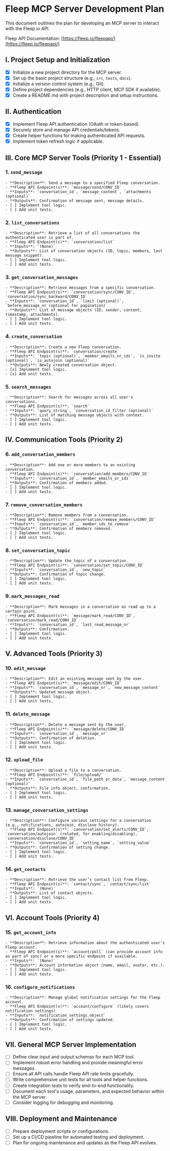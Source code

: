 # Fleep MCP Server Development Plan

This document outlines the plan for developing an MCP server to interact with the Fleep.io API.

Fleep API Documentation: [https://fleep.io/fleepapi/](https://fleep.io/fleepapi/)

## I. Project Setup and Initialization
- [x] Initialize a new project directory for the MCP server.
- [x] Set up the basic project structure (e.g., `src`, `tests`, `docs`).
- [x] Initialize a version control system (e.g., Git).
- [x] Define project dependencies (e.g., HTTP client, MCP SDK if available).
- [x] Create a README.md with project description and setup instructions.

## II. Authentication
- [x] Implement Fleep API authentication (OAuth or token-based).
- [x] Securely store and manage API credentials/tokens.
- [x] Create helper functions for making authenticated API requests.
- [x] Implement token refresh logic if applicable.

## III. Core MCP Server Tools (Priority 1 - Essential)

### 1. `send_message`
    - **Description**: Send a message to a specified Fleep conversation.
    - **Fleep API Endpoint(s)**: `message/send/CONV_ID`
    - **Inputs**: `conversation_id`, `message_content`, `attachments (optional)`
    - **Outputs**: Confirmation of message sent, message details.
    - [ ] Implement tool logic.
    - [ ] Add unit tests.

### 2. `list_conversations`
    - **Description**: Retrieve a list of all conversations the authenticated user is part of.
    - **Fleep API Endpoint(s)**: `conversation/list`
    - **Inputs**: `(None)`
    - **Outputs**: List of conversation objects (ID, topic, members, last message snippet).
    - [ ] Implement tool logic.
    - [ ] Add unit tests.

### 3. `get_conversation_messages`
    - **Description**: Retrieve messages from a specific conversation.
    - **Fleep API Endpoint(s)**: `conversation/sync/CONV_ID`, `conversation/sync_backward/CONV_ID`
    - **Inputs**: `conversation_id`, `limit (optional)`, `before_message_nr (optional for pagination)`
    - **Outputs**: List of message objects (ID, sender, content, timestamp, attachments).
    - [ ] Implement tool logic.
    - [ ] Add unit tests.

### 4. `create_conversation`
    - **Description**: Create a new Fleep conversation.
    - **Fleep API Endpoint(s)**: `conversation/create`
    - **Inputs**: `topic (optional)`, `member_emails_or_ids`, `is_invite (optional)`, `is_autojoin (optional)`
    - **Outputs**: Newly created conversation object.
    - [x] Implement tool logic.
    - [x] Add unit tests.

### 5. `search_messages`
    - **Description**: Search for messages across all user's conversations.
    - **Fleep API Endpoint(s)**: `search`
    - **Inputs**: `query_string`, `conversation_id_filter (optional)`
    - **Outputs**: List of matching message objects with context.
    - [ ] Implement tool logic.
    - [ ] Add unit tests.

## IV. Communication Tools (Priority 2)

### 6. `add_conversation_members`
    - **Description**: Add one or more members to an existing conversation.
    - **Fleep API Endpoint(s)**: `conversation/add_members/CONV_ID`
    - **Inputs**: `conversation_id`, `member_emails_or_ids`
    - **Outputs**: Confirmation of members added.
    - [ ] Implement tool logic.
    - [ ] Add unit tests.

### 7. `remove_conversation_members`
    - **Description**: Remove members from a conversation.
    - **Fleep API Endpoint(s)**: `conversation/remove_members/CONV_ID`
    - **Inputs**: `conversation_id`, `member_ids_to_remove`
    - **Outputs**: Confirmation of members removed.
    - [ ] Implement tool logic.
    - [ ] Add unit tests.

### 8. `set_conversation_topic`
    - **Description**: Update the topic of a conversation.
    - **Fleep API Endpoint(s)**: `conversation/set_topic/CONV_ID`
    - **Inputs**: `conversation_id`, `new_topic`
    - **Outputs**: Confirmation of topic change.
    - [ ] Implement tool logic.
    - [ ] Add unit tests.

### 9. `mark_messages_read`
    - **Description**: Mark messages in a conversation as read up to a certain point.
    - **Fleep API Endpoint(s)**: `message/mark_read/CONV_ID`, `conversation/mark_read/CONV_ID`
    - **Inputs**: `conversation_id`, `last_read_message_nr`
    - **Outputs**: Confirmation.
    - [ ] Implement tool logic.
    - [ ] Add unit tests.

## V. Advanced Tools (Priority 3)

### 10. `edit_message`
    - **Description**: Edit an existing message sent by the user.
    - **Fleep API Endpoint(s)**: `message/edit/CONV_ID`
    - **Inputs**: `conversation_id`, `message_nr`, `new_message_content`
    - **Outputs**: Updated message object.
    - [ ] Implement tool logic.
    - [ ] Add unit tests.

### 11. `delete_message`
    - **Description**: Delete a message sent by the user.
    - **Fleep API Endpoint(s)**: `message/delete/CONV_ID`
    - **Inputs**: `conversation_id`, `message_nr`
    - **Outputs**: Confirmation of deletion.
    - [ ] Implement tool logic.
    - [ ] Add unit tests.

### 12. `upload_file`
    - **Description**: Upload a file to a conversation.
    - **Fleep API Endpoint(s)**: `file/upload/`
    - **Inputs**: `conversation_id`, `file_path_or_data`, `message_content (optional)`
    - **Outputs**: File info object, confirmation.
    - [ ] Implement tool logic.
    - [ ] Add unit tests.

### 13. `manage_conversation_settings`
    - **Description**: Configure various settings for a conversation (e.g., notifications, autojoin, disclose history).
    - **Fleep API Endpoint(s)**: `conversation/set_alerts/CONV_ID`, `conversation/autojoin` (related, for enabling/disabling), `conversation/disclose/CONV_ID`
    - **Inputs**: `conversation_id`, `setting_name`, `setting_value`
    - **Outputs**: Confirmation of setting change.
    - [ ] Implement tool logic.
    - [ ] Add unit tests.

### 14. `get_contacts`
    - **Description**: Retrieve the user's contact list from Fleep.
    - **Fleep API Endpoint(s)**: `contact/sync`, `contact/sync/list`
    - **Inputs**: `(None)`
    - **Outputs**: List of contact objects.
    - [ ] Implement tool logic.
    - [ ] Add unit tests.

## VI. Account Tools (Priority 4)

### 15. `get_account_info`
    - **Description**: Retrieve information about the authenticated user's Fleep account.
    - **Fleep API Endpoint(s)**: `account/poll` (can provide account info as part of sync) or a more specific endpoint if available.
    - **Inputs**: `(None)`
    - **Outputs**: Account information object (name, email, avatar, etc.).
    - [ ] Implement tool logic.
    - [ ] Add unit tests.

### 16. `configure_notifications`
    - **Description**: Manage global notification settings for the Fleep account.
    - **Fleep API Endpoint(s)**: `account/configure` (likely covers notification settings)
    - **Inputs**: `notification_settings_object`
    - **Outputs**: Confirmation of settings updated.
    - [ ] Implement tool logic.
    - [ ] Add unit tests.

## VII. General MCP Server Implementation
- [ ] Define clear input and output schemas for each MCP tool.
- [ ] Implement robust error handling and provide meaningful error messages.
- [ ] Ensure all API calls handle Fleep API rate limits gracefully.
- [ ] Write comprehensive unit tests for all tools and helper functions.
- [ ] Create integration tests to verify end-to-end functionality.
- [ ] Document each tool's usage, parameters, and expected behavior within the MCP server.
- [ ] Consider logging for debugging and monitoring.

## VIII. Deployment and Maintenance
- [ ] Prepare deployment scripts or configurations.
- [ ] Set up a CI/CD pipeline for automated testing and deployment.
- [ ] Plan for ongoing maintenance and updates as the Fleep API evolves.
